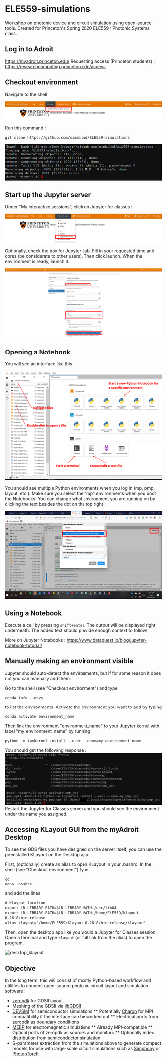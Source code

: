# ELE559-simulations
Workshop on photonic device and circuit simulation using open-source tools. Created for Princeton's Spring 2020 ELE559 : Photonic Systems class.

## Log in to Adroit

https://myadroit.princeton.edu/
Requesting access (Princeton students) : https://researchcomputing.princeton.edu/access

## Checkout environment

Navigate to the shell

![checkout](images/shell_access.png)

Run this command :

```
git clone https://github.com/simbilod/ELE559-simulations
```
![clone](images/cloning.PNG)

## Start up the Jupyter server

Under "My interactive sessions", click on Jupyter for classes :

![jupyterlab](images/lab_access.png)

Optionally, check the box for Jupyter Lab. Fill in your requested time and cores (be considerate to other users). Then click launch. When the environment is ready, launch it.

![jupyterlab](images/jupyterlab.png)

## Opening a Notebook

You will see an interface like this :

![interface](images/interface.png)

You should see multiple Python environments when you log in (mp, pmp, layout, etc.). Make sure you select the "mp" environments when you boot the Notebooks. You can change what environment you are running on by clicking the text besides the dot on the top right :

![env](images/env.png)

## Using a Notebook

Execute a cell by pressing `shift+enter`. The output will be displayed right underneath. The added text should provide enough context to follow!

More on Jupyter Notebooks : https://www.dataquest.io/blog/jupyter-notebook-tutorial/

## Manually making an environment visible

Jupyter should auto-detect the environments, but if for some reason it does not you can manually add them. 

Go to the shell (see "Checkout environment") and type

```
conda info --envs
```
to list the environments. Activate the environment you want to add by typing
```
conda activate environment_name
```
Then link the environment "environment_name" to your Jupyter kernel with label "my_environment_name" by running
```
python -m ipykernel install --user --name=my_environment_name
```
You should get the following response :
![add_env](images/manual_add_env.PNG)
Restart the Jupyter for Classes server and you should see the environment under the name you assigned.

## Accessing KLayout GUI from the myAdroit Desktop 

To see the GDS files you have designed on the server itself, you can use the preinstalled KLayout on the Desktop app.

First, (optionally) create an alias to open KLayout in your .bashrc. In the shell (see "Checkout environment") type

```
cd
nano .bashrc
```
and add the lines
```
# KLayout location
export LD_LIBRARY_PATH=$LD_LIBRARY_PATH:/usr/lib64
export LD_LIBRARY_PATH=$LD_LIBRARY_PATH:/home/ELE559/klayout-0.26.8/bin-release
alias klayout="/home/ELE559/klayout-0.26.8/bin-release/klayout"
```
Then, open the desktop app like you would a Jupyter for Classes session. Open a terminal and type
```klayout```
(or full link from the alias) to open the program.

![desktop_klayout](images/desktop_klayout.png)

## Objective

In the long term, this will consist of mostly Python-based workflow and utilities to connect open-source photonic circuit layout and simulation software :

* [zeropdk](https://github.com/lightwave-lab/zeropdk) for GDSII layout
* Meshing of the GDSII via [libGDSII](https://github.com/HomerReid/libGDSII)
* [DEVSIM](https://github.com/devsim/devsim) for semiconductor simulations
** Potentially [Charon](https://charon.sandia.gov/) for MPI compatibility if the interface can be worked out 
** Electrical ports from zeropdk as boundary conditions
* [MEEP](https://github.com/NanoComp/meep) for electromagnetic simulations
** Already MPI-compatible
** Optical ports of zeropdk as sources and monitors
** Optionally index distribution from semiconductor simulation
* S-parameter extraction from the simulations above to generate compact models for use with large-scale circuit simulations such as [Simphony](https://github.com/simphony) or [PhotonTorch](https://github.com/flaport/photontorch)